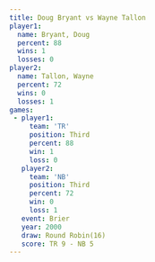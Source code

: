 ```yaml
---
title: Doug Bryant vs Wayne Tallon
player1:             
  name: Bryant, Doug 
  percent: 88        
  wins: 1            
  losses: 0          
player2:             
  name: Tallon, Wayne
  percent: 72        
  wins: 0            
  losses: 1          
games:
 - player1:         
     team: 'TR'     
     position: Third
     percent: 88    
     win: 1         
     loss: 0        
   player2:         
     team: 'NB'     
     position: Third
     percent: 72    
     win: 0         
     loss: 1        
   event: Brier         
   year: 2000           
   draw: Round Robin(16)
   score: TR 9 - NB 5   
---
```

